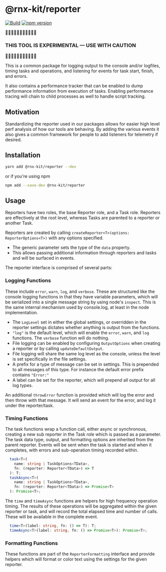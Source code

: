 <!-- We recommend an empty change log entry for a new package: `yarn change --empty` -->

# @rnx-kit/reporter

[![Build](https://github.com/microsoft/rnx-kit/actions/workflows/build.yml/badge.svg)](https://github.com/microsoft/rnx-kit/actions/workflows/build.yml)
[![npm version](https://img.shields.io/npm/v/@rnx-kit/reporter)](https://www.npmjs.com/package/@rnx-kit/reporter)

🚧🚧🚧🚧🚧🚧🚧🚧🚧🚧🚧

### THIS TOOL IS EXPERIMENTAL — USE WITH CAUTION

🚧🚧🚧🚧🚧🚧🚧🚧🚧🚧🚧

This is a common package for logging output to the console and/or logfiles,
timing tasks and operations, and listening for events for task start, finish,
and errors.

It also contains a performance tracker that can be enabled to dump performance
information from execution of tasks. Enabling performance tracing will chain to
child processes as well to handle script tracking.

## Motivation

Standardizing the reporter used in our packages allows for easier high level
perf analysis of how our tools are behaving. By adding the various events it
also gives a common framework for people to add listeners for telemetry if
desired.

## Installation

```sh
yarn add @rnx-kit/reporter --dev
```

or if you're using npm

```sh
npm add --save-dev @rnx-kit/reporter
```

## Usage

Reporters have two roles, the base Reporter role, and a Task role. Reporters are
effectively at the root level, whereas Tasks are parented to a reporter or
another Task.

Reporters are created by calling
`createReporter<T>(options: ReporterOptions<T>)` with any options specified.

- The generic parameter sets the type of the `data` property.
- This allows passing additional information through reporters and tasks and
  will be surfaced in events.

The reporter interface is comprised of several parts:

### Logging Functions

These include `error`, `warn`, `log`, and `verbose`. These are structured like
the console logging functions in that they have variable parameters, which will
be serialized into a single message string by using node's `inspect`. This is
the same internal mechanism used by console.log, at least in the node
implementation.

- The `LogLevel` set in either the global settings, or overridden in the
  reporter settings dictates whether anything is output from the functions.
- `"log"` is the default level, which will enable the `error`, `warn`, and `log`
  functions. The `verbose` function will do nothing.
- File logging can be enabled by configuring `OutputOptions` when creating a
  reporter or by calling `updateDefaultOutput`.
- File logging will share the same log level as the console, unless the level is
  set specifically in the file settings.
- A prefix for a type of message can be set in settings. This is prepended to
  all messages of this type. For instance the default error prefix contains
  `"Error:"`
- A label can be set for the reporter, which will prepend all output for all log
  types.

An additional `throwError` function is provided which will log the error and
then throw with that message. It will send an event for the error, and log it
under the reporter/task.

### Timing Functions

The task functions wrap a function call, either async or synchronous, creating a
new sub reporter in the Task role which is passed as a parameter. The task data
type, output, and formatting options are inherited from the parent reporter.
Events will be sent when the task is started and when it completes, with errors
and sub-operation timing recorded within.

```ts
  task<T>(
    name: string | TaskOptions<TData>,
    fn: (reporter: Reporter<TData>) => T
  ): T;
  taskAsync<T>(
    name: string | TaskOptions<TData>,
    fn: (reporter: Reporter<TData>) => Promise<T>
  ): Promise<T>;
```

The `time` and `timeAsync` functions are helpers for high frequency operation
timing. The results of these operations will be aggregated within the given
reporter or task, and will record the total elapsed time and number of calls.
These will be available in the complete event.

```ts
  time<T>(label: string, fn: () => T): T;
  timeAsync<T>(label: string, fn: () => Promise<T>): Promise<T>;
```

### Formatting Functions

These functions are part of the `ReporterFormatting` interface and provide
helpers which will format or color text using the settings for the given
reporter.
